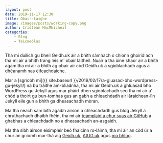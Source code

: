 ```yaml
---
layout: post
date: 2019-11-17 12:30
title: Obair-taighe
image: /images/posts/working-copy.png
author: Crìstean MacMhìcheil
categories:
    - Blog
    - Teicneòlas
---
```


Tha mi duilich gu bheil Geidh.uk air a bhith sàmhach o chionn ghoirid ach tha mi air a bhith trang leis m’ obair làitheil. Nuair a tha ùine shaor air a bhith agam tha mi air a bhith ag obair air còd Geidh.uk a sgioblachadh agus a dhèanamh nas èifeachdaiche.

Mar a [sgrìobh mi]({{ site.baseurl }}/2019/02/17/a-gluasad-bho-wordpress-gu-jekyll/) na bu tràithe am-bliadnha, tha mi air Geidh.uk a ghluasad bho WordPress gu Jekyll agus mar phàirt dhen sgioblachadh seo tha mi air a’ chòd a thoirt gu bun-tomhas gus an gabh a chleachdadh air làraichean-lìn Jekyll eile gun a bhith ga dheasachadh mòran.

Ma tha neach sam bith agaibh airson a chleachdadh gus blog Jekyll a chruthachadh dhaibh fhèin, tha mi air [teamplaid a chur suas air GitHub](https://github.com/MacMhicheil/Simple-Jekyll-Blog-Theme) a ghabhas a chleachdadh no a dheasachadh an-asgaidh.

Ma tha sibh airson eisimpleir beò fhaicinn ro-làimh, tha mi air an còd ùr a chur an gnìomh mar-thà aig [Geidh.uk](https://geidh.uk/), [AtUG.uk](https://atug.uk/) agus [mo bhlog](https://macmhicheil.uk/blog/).

